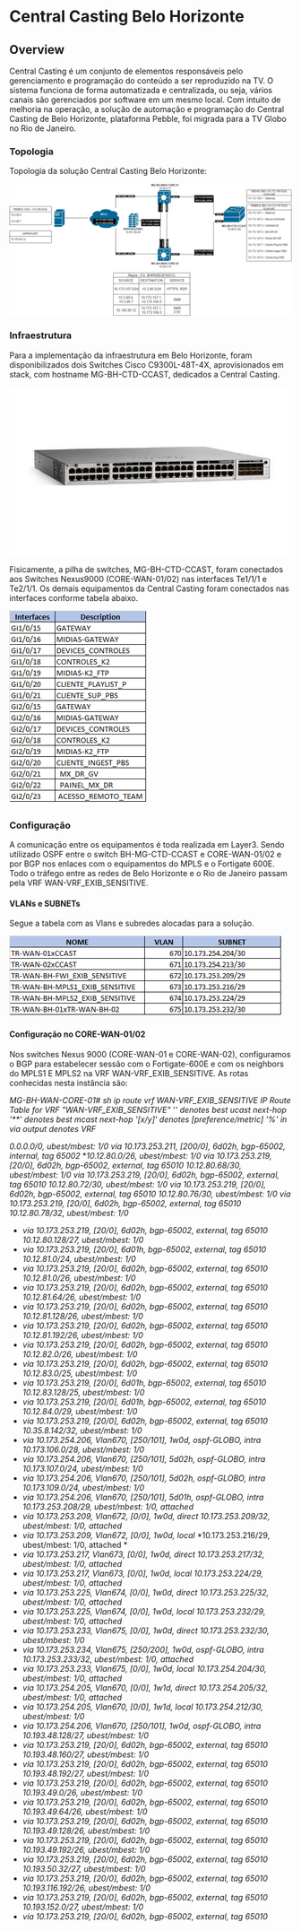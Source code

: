 # Central Casting Belo Horizonte

## Overview

Central Casting é um conjunto de elementos responsáveis pelo gerenciamento e programação do conteúdo a ser reproduzido na TV. O sistema funciona de forma automatizada e centralizada, ou seja, vários canais são gerenciados por software em um mesmo local. Com intuito de melhoria na operação, a solução de automação e programação do Central Casting de Belo Horizonte, plataforma Pebble, foi migrada para a TV Globo no Rio de Janeiro. 

### Topologia

Topologia da solução Central Casting Belo Horizonte:

<img src="CENTRAL CASTING - V2.jpg">


### Infraestrutura

Para a implementação da infraestrutura em Belo Horizonte, foram disponibilizados dois Switches Cisco C9300L-48T-4X, aprovisionados em stack, com hostname MG-BH-CTD-CCAST, dedicados a Central Casting. 

<img src="C9300L-switch-cisco.jpg">

Fisicamente, a pilha de switches, MG-BH-CTD-CCAST, foram conectados aos Switches Nexus9000 (CORE-WAN-01/02) nas interfaces Te1/1/1 e Te2/1/1. Os demais equipamentos da Central Casting foram conectados nas interfaces conforme tabela abaixo.  

<img src="Interfaces-SWCCAST.png">

### Configuração

A  comunicação entre os equipamentos é toda realizada em Layer3. Sendo utilizado OSPF entre o switch BH-MG-CTD-CCAST e CORE-WAN-01/02 e por BGP nos enlaces com o equipamentos do MPLS e o Fortigate 600E. Todo o tráfego entre as redes de Belo Horizonte e o Rio de Janeiro passam pela VRF WAN-VRF_EXIB_SENSITIVE.

#### VLANs e SUBNETs

Segue a tabela com as Vlans e subredes alocadas para a solução.

<img src="VLANS-SUBREDES.png">

#### Configuração no CORE-WAN-01/02

Nos switches Nexus 9000 (CORE-WAN-01 e CORE-WAN-02), configuramos o BGP para estabelecer sessão com o Fortigate-600E e com os neighbors do MPLS1 E MPLS2 na VRF WAN-VRF_EXIB_SENSITIVE. As rotas conhecidas nesta instância são:




*MG-BH-WAN-CORE-01# sh ip route vrf WAN-VRF_EXIB_SENSITIVE
IP Route Table for VRF "WAN-VRF_EXIB_SENSITIVE"*
'*' denotes best ucast next-hop
'**' denotes best mcast next-hop*
*'[x/y]' denotes [preference/metric]*
*'%<string>' in via output denotes VRF <string>*

*0.0.0.0/0, ubest/mbest: 1/0*
*via 10.173.253.211, [200/0], 6d02h, bgp-65002, internal, tag 65002*
**10.12.80.0/26, ubest/mbest: 1/0*
 *via 10.173.253.219, [20/0], 6d02h, bgp-65002, external, tag 65010*
*10.12.80.68/30, ubest/mbest: 1/0*
 *via 10.173.253.219, [20/0], 6d02h, bgp-65002, external, tag 65010*
*10.12.80.72/30, ubest/mbest: 1/0*
*via 10.173.253.219, [20/0], 6d02h, bgp-65002, external, tag 65010*
*10.12.80.76/30, ubest/mbest: 1/0*
*via 10.173.253.219, [20/0], 6d02h, bgp-65002, external, tag 65010*
*10.12.80.78/32, ubest/mbest: 1/0*
*    *via 10.173.253.219, [20/0], 6d02h, bgp-65002, external, tag 65010*
*10.12.80.128/27, ubest/mbest: 1/0*
*    *via 10.173.253.219, [20/0], 6d01h, bgp-65002, external, tag 65010*
*10.12.81.0/24, ubest/mbest: 1/0*
*    *via 10.173.253.219, [20/0], 6d02h, bgp-65002, external, tag 65010*
*10.12.81.0/26, ubest/mbest: 1/0*
*    *via 10.173.253.219, [20/0], 6d02h, bgp-65002, external, tag 65010*
*10.12.81.64/26, ubest/mbest: 1/0*
*    *via 10.173.253.219, [20/0], 6d02h, bgp-65002, external, tag 65010*
*10.12.81.128/26, ubest/mbest: 1/0*
*    *via 10.173.253.219, [20/0], 6d02h, bgp-65002, external, tag 65010*
*10.12.81.192/26, ubest/mbest: 1/0*
*    *via 10.173.253.219, [20/0], 6d02h, bgp-65002, external, tag 65010*
*10.12.82.0/26, ubest/mbest: 1/0*
*    *via 10.173.253.219, [20/0], 6d02h, bgp-65002, external, tag 65010*
*10.12.83.0/25, ubest/mbest: 1/0*
*    *via 10.173.253.219, [20/0], 6d01h, bgp-65002, external, tag 65010*
*10.12.83.128/25, ubest/mbest: 1/0*
*    *via 10.173.253.219, [20/0], 6d01h, bgp-65002, external, tag 65010*
*10.12.84.0/29, ubest/mbest: 1/0*
*    *via 10.173.253.219, [20/0], 6d02h, bgp-65002, external, tag 65010*
*10.35.8.142/32, ubest/mbest: 1/0*
*    *via 10.173.254.206, Vlan670, [250/101], 1w0d, ospf-GLOBO, intra*
*10.173.106.0/28, ubest/mbest: 1/0*
*    *via 10.173.254.206, Vlan670, [250/101], 5d02h, ospf-GLOBO, intra*
*10.173.107.0/24, ubest/mbest: 1/0*
*    *via 10.173.254.206, Vlan670, [250/101], 5d02h, ospf-GLOBO, intra*
*10.173.109.0/24, ubest/mbest: 1/0*
*    *via 10.173.254.206, Vlan670, [250/101], 5d01h, ospf-GLOBO, intra*
*10.173.253.208/29, ubest/mbest: 1/0, attached*
*    *via 10.173.253.209, Vlan672, [0/0], 1w0d, direct*
*10.173.253.209/32, ubest/mbest: 1/0, attached*
*    *via 10.173.253.209, Vlan672, [0/0], 1w0d, local*
*10.173.253.216/29, ubest/mbest: 1/0, attached *
*    *via 10.173.253.217, Vlan673, [0/0], 1w0d, direct*
*10.173.253.217/32, ubest/mbest: 1/0, attached*
*    *via 10.173.253.217, Vlan673, [0/0], 1w0d, local*
*10.173.253.224/29, ubest/mbest: 1/0, attached*
*    *via 10.173.253.225, Vlan674, [0/0], 1w0d, direct*
*10.173.253.225/32, ubest/mbest: 1/0, attached*
*    *via 10.173.253.225, Vlan674, [0/0], 1w0d, local*
*10.173.253.232/29, ubest/mbest: 1/0, attached*
*    *via 10.173.253.233, Vlan675, [0/0], 1w0d, direct*
*10.173.253.232/30, ubest/mbest: 1/0*
*    *via 10.173.253.234, Vlan675, [250/200], 1w0d, ospf-GLOBO, intra*
*10.173.253.233/32, ubest/mbest: 1/0, attached*
*    *via 10.173.253.233, Vlan675, [0/0], 1w0d, local*
*10.173.254.204/30, ubest/mbest: 1/0, attached*
*    *via 10.173.254.205, Vlan670, [0/0], 1w1d, direct*
*10.173.254.205/32, ubest/mbest: 1/0, attached*
*    *via 10.173.254.205, Vlan670, [0/0], 1w1d, local*
*10.173.254.212/30, ubest/mbest: 1/0*
*    *via 10.173.254.206, Vlan670, [250/101], 1w0d, ospf-GLOBO, intra*
*10.193.48.128/27, ubest/mbest: 1/0*
*    *via 10.173.253.219, [20/0], 6d02h, bgp-65002, external, tag 65010*
*10.193.48.160/27, ubest/mbest: 1/0*
*    *via 10.173.253.219, [20/0], 6d02h, bgp-65002, external, tag 65010*
*10.193.48.192/27, ubest/mbest: 1/0*
*    *via 10.173.253.219, [20/0], 6d02h, bgp-65002, external, tag 65010*
*10.193.49.0/26, ubest/mbest: 1/0*
*    *via 10.173.253.219, [20/0], 6d02h, bgp-65002, external, tag 65010*
*10.193.49.64/26, ubest/mbest: 1/0*
*    *via 10.173.253.219, [20/0], 6d02h, bgp-65002, external, tag 65010*
*10.193.49.128/26, ubest/mbest: 1/0*
*    *via 10.173.253.219, [20/0], 6d02h, bgp-65002, external, tag 65010*
*10.193.49.192/26, ubest/mbest: 1/0*
*    *via 10.173.253.219, [20/0], 6d02h, bgp-65002, external, tag 65010*
*10.193.50.32/27, ubest/mbest: 1/0*
*    *via 10.173.253.219, [20/0], 6d02h, bgp-65002, external, tag 65010*
*10.193.116.192/26, ubest/mbest: 1/0*
*    *via 10.173.253.219, [20/0], 6d02h, bgp-65002, external, tag 65010*
*10.193.152.0/27, ubest/mbest: 1/0*
*    *via 10.173.253.219, [20/0], 6d02h, bgp-65002, external, tag 65010*
















